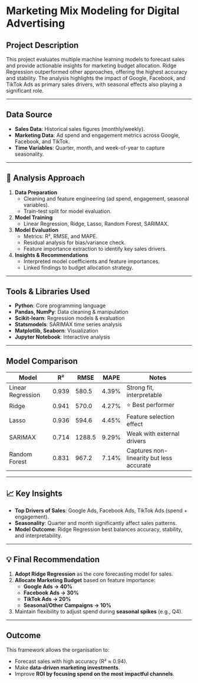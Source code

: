 # Marketing Mix Modeling for Digital Advertising


## Project Description
This project evaluates multiple machine learning models to forecast sales and provide actionable insights for marketing budget allocation. Ridge Regression outperformed other approaches, offering the highest accuracy and stability. The analysis highlights the impact of Google, Facebook, and TikTok Ads as primary sales drivers, with seasonal effects also playing a significant role.

---

## Data Source
- **Sales Data**: Historical sales figures (monthly/weekly).
- **Marketing Data**: Ad spend and engagement metrics across Google, Facebook, and TikTok.
- **Time Variables**: Quarter, month, and week-of-year to capture seasonality.

---

## 🔎 Analysis Approach
1. **Data Preparation**
   - Cleaning and feature engineering (ad spend, engagement, seasonal variables).
   - Train-test split for model evaluation.
2. **Model Training**
   - Linear Regression, Ridge, Lasso, Random Forest, SARIMAX.
3. **Model Evaluation**
   - Metrics: R², RMSE, and MAPE.
   - Residual analysis for bias/variance check.
   - Feature importance extraction to identify key sales drivers.
4. **Insights & Recommendations**
   - Interpreted model coefficients and feature importances.
   - Linked findings to budget allocation strategy.

---

## Tools & Libraries Used
- **Python**: Core programming language
- **Pandas, NumPy**: Data cleaning & manipulation
- **Scikit-learn**: Regression models & evaluation
- **Statsmodels**: SARIMAX time series analysis
- **Matplotlib, Seaborn**: Visualization
- **Jupyter Notebook**: Interactive analysis

---

## Model Comparison

| Model             | R²    | RMSE   | MAPE   | Notes |
|-------------------|-------|--------|--------|-------|
| Linear Regression | 0.939 | 580.5  | 4.39%  | Strong fit, interpretable |
| Ridge             | 0.941 | 570.0  | 4.27%  | ⭐ Best performer |
| Lasso             | 0.936 | 594.6  | 4.45%  | Feature selection effect |
| SARIMAX           | 0.714 | 1288.5 | 9.29%  | Weak with external drivers |
| Random Forest     | 0.831 | 967.2  | 7.14%  | Captures non-linearity but less accurate |

---

## 📈 Key Insights
- **Top Drivers of Sales**: Google Ads, Facebook Ads, TikTok Ads (spend + engagement).  
- **Seasonality**: Quarter and month significantly affect sales patterns.  
- **Model Outcome**: Ridge Regression best balances accuracy, stability, and interpretability.  

---

## 💡 Final Recommendation
1. **Adopt Ridge Regression** as the core forecasting model for sales.  
2. **Allocate Marketing Budget** based on feature importance:  
   - **Google Ads → 40%**  
   - **Facebook Ads → 30%**  
   - **TikTok Ads → 20%**  
   - **Seasonal/Other Campaigns → 10%**  
3. Maintain flexibility to adjust spend during **seasonal spikes** (e.g., Q4).  

---

## Outcome
This framework allows the organisation to:  
- Forecast sales with high accuracy (R² ≈ 0.94).  
- Make **data-driven marketing investments**.  
- Improve **ROI by focusing spend on the most impactful channels**.  

